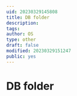```yaml
---
uid: 20230329145808
title: DB folder
description: 
tags: 
author: OS
type: other
draft: false
modified: 20230329151247
public: yes
---
```


# DB folder